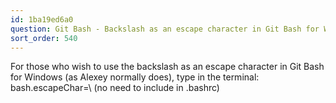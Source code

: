 ```yaml
---
id: 1ba19ed6a0
question: Git Bash - Backslash as an escape character in Git Bash for Windows
sort_order: 540
---
```


For those who wish to use the backslash as an escape character in Git Bash for Windows (as Alexey normally does), type in the terminal: bash.escapeChar=\ (no need to include in .bashrc)

